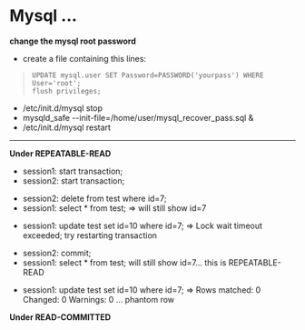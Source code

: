 # Mysql ...

 **change the mysql root password**
 
 * create a file containing this lines:

 >     UPDATE mysql.user SET Password=PASSWORD('yourpass') WHERE User='root';
 >     flush privileges;

 * /etc/init.d/mysql stop
 * mysqld_safe --init-file=/home/user/mysql_recover_pass.sql &
 * /etc/init.d/mysql restart

 ***

 **Under REPEATABLE-READ**

 * session1: start transaction;
 * session2: start transaction;
 >
 * session2: delete from test where id=7;
 * session1: select * from test; => will still show id=7
 >
 * session1: update test set id=10 where id=7; => Lock wait timeout exceeded; try restarting transaction
 >
 * session2: commit;
 * session1: select * from test; will still show id=7... this is REPEATABLE-READ
 >
 * session1: update test set id=10 where id=7; => Rows matched: 0  Changed: 0  Warnings: 0 ... phantom row


 **Under READ-COMMITTED** 
